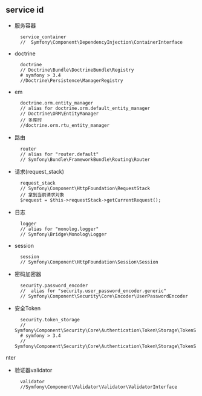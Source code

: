 ## service id
- 服务容器

		service_container
		//  Symfony\Component\DependencyInjection\ContainerInterface
- doctrine

		doctrine
		// Doctrine\Bundle\DoctrineBundle\Registry
		# symfony > 3.4
		//Doctrine\Persistence\ManagerRegistry
- em


		doctrine.orm.entity_manager
		// alias for doctrine.orm.default_entity_manager
		// Doctrine\ORM\EntityManager
        // 多库时
        //doctrine.orm.rtu_entity_manager
- 路由

		router
		// alias for "router.default"
		// Symfony\Bundle\FrameworkBundle\Routing\Router
- 请求(request_stack)
	
		request_stack
		// Symfony\Component\HttpFoundation\RequestStack
		// 拿到当前请求对象
		$request = $this->requestStack->getCurrentRequest();
		
- 日志

		logger
		// alias for "monolog.logger"
		// Symfony\Bridge\Monolog\Logger
- session

		session
		// Symfony\Component\HttpFoundation\Session\Session
- 密码加密器

		security.password_encoder
		//  alias for "security.user_password_encoder.generic"
		// Symfony\Component\Security\Core\Encoder\UserPasswordEncoder
- 安全Token

		security.token_storage
		// Symfony\Component\Security\Core\Authentication\Token\Storage\TokenStorage
		# symfony > 3.4
		// Symfony\Component\Security\Core\Authentication\Token\Storage\TokenStorageI
nter
- 验证器validator

		validator
		//Symfony\Component\Validator\Validator\ValidatorInterface